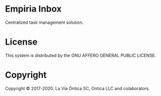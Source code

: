 ﻿# Empiria Inbox

  Centralized task management solution.

# License

  This system is distributed by the GNU AFFERO GENERAL PUBLIC LICENSE.

# Copyright

  Copyright © 2017-2020. La Vía Óntica SC, Ontica LLC and colaborators.

